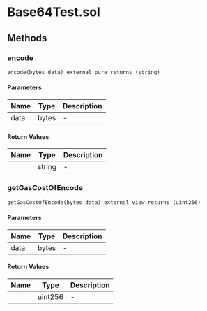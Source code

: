 
# Base64Test.sol

    

    
## Methods
### encode
```solidity
encode(bytes data) external pure returns (string)
```

            

            
#### Parameters

| Name | Type | Description |
|---|---|---|
| data | bytes | - |

#### Return Values

| Name | Type | Description |
|---|---|---|
|  | string | - |

### getGasCostOfEncode
```solidity
getGasCostOfEncode(bytes data) external view returns (uint256)
```

            

            
#### Parameters

| Name | Type | Description |
|---|---|---|
| data | bytes | - |

#### Return Values

| Name | Type | Description |
|---|---|---|
|  | uint256 | - |


